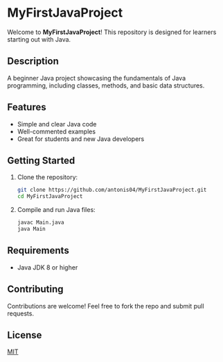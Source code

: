 # MyFirstJavaProject

Welcome to **MyFirstJavaProject**! This repository is designed for learners starting out with Java.

## Description

A beginner Java project showcasing the fundamentals of Java programming, including classes, methods, and basic data structures.

## Features

- Simple and clear Java code
- Well-commented examples
- Great for students and new Java developers

## Getting Started

1. Clone the repository:
   ```sh
   git clone https://github.com/antonis04/MyFirstJavaProject.git
   cd MyFirstJavaProject
   ```
2. Compile and run Java files:
   ```sh
   javac Main.java
   java Main
   ```

## Requirements

- Java JDK 8 or higher

## Contributing

Contributions are welcome! Feel free to fork the repo and submit pull requests.

## License

[MIT](LICENSE)
